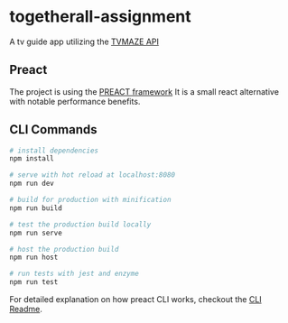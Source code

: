 # togetherall-assignment

A tv guide app utilizing the [TVMAZE API](https://www.tvmaze.com/api)

## Preact

The project is using the [PREACT framework](https://preactjs.com/)
It is a small react alternative with notable performance benefits.

## CLI Commands

``` bash
# install dependencies
npm install

# serve with hot reload at localhost:8080
npm run dev

# build for production with minification
npm run build

# test the production build locally
npm run serve

# host the production build
npm run host

# run tests with jest and enzyme
npm run test
```

For detailed explanation on how preact CLI works, checkout the [CLI Readme](https://github.com/developit/preact-cli/blob/master/README.md).
